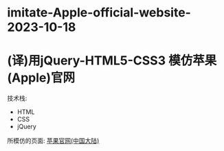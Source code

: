 # imitate-Apple-official-website-2023-10-18
# (译)用jQuery-HTML5-CSS3 模仿苹果(Apple)官网
技术栈:
- HTML
- CSS
- jQuery

所模仿的页面: [苹果官网(中国大陆)](https://www.apple.com.cn)
